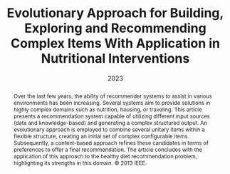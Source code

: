 ---
abstract:   Over the last few years, the ability of recommender systems to assist in various environments has been increasing. Several systems aim to provide solutions in highly complex domains such as nutrition, housing, or traveling. This article presents a recommendation system capable of utilizing different input sources (data and knowledge-based) and generating a complex structured output. An evolutionary approach is employed to combine several unitary items within a flexible structure, creating an initial set of complex configurable items. Subsequently, a content-based approach refines these candidates in terms of preferences to offer a final recommendation. The article concludes with the application of this approach to the healthy diet recommendation problem, highlighting its strengths in this domain. © 2013 IEEE.

authors:
  - admin
  - Morales-Garzon, Andrea
  - Martin-Bautista, Maria J.
  - Vila, Maria-Amparo

date: "2023"

doi: "10.1109/ACCESS.2023.3290918"

image:
  caption: ''


title: Evolutionary Approach for Building, Exploring and Recommending Complex Items With Application in Nutritional Interventions

journal: "IEEE Access"

volume: 11

pages: 65891 – 65905

links:
  - name: Scopus Link
    url: https://www.scopus.com/inward/record.uri?eid=2-s2.0-85163559371&doi=10.1109%2fACCESS.2023.3290918&partnerID=40&md5=1a4925bcc594895e3a36838a3dee7392

affiliations:
  - University of Granada, Department of Computer Science and Artificial Intelligence, Granada, 18071, Spain

author_keywords:
  - Applied computing
  - complex recommendation systems
  - human-computer interaction
  - information retrieval
  - recommendation systems

type: "Article"

publication_stage: "Final"

source: "Scopus"

note: "Cited by: 0; All Open Access, Gold Open Access, Green Open Access"
---